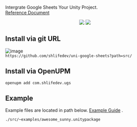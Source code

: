 Intergrate Google Sheets Your Unity Project.  
[Reference Document](https://ugs.shlife.dev)

<p align="center">  
 <img src="https://img.shields.io/badge/Unity-2018.3%2B-green"/>
 <img src="https://img.shields.io/badge/Unity-2023.1%2B-green"/>
</p> 
 

## Install via git URL 
![image](https://user-images.githubusercontent.com/49047211/215680248-26e2093a-d7e1-462f-9bb4-a81a5699d4f0.png)  
 `https://github.com/shlifedev/uni-google-sheets?path=src/` 
## Install via OpenUPM
`openupm add com.shlifedev.ugs`
## Example
 Example files are located in path below. [Example Guide](https://shlifedev.gitbook.io/unitygooglesheets/example-tutorial/awesome-sunny-land) .
 
 `./src/~examples/awesome_sunny.unitypackage`
 

